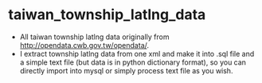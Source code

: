 taiwan_township_latlng_data
===========================

* All taiwan township latlng data originally from http://opendata.cwb.gov.tw/opendata/.
* I extract township latlng data from one xml and make it into .sql file and a simple text file (but data is in python dictionary format),
so you can directly import into mysql or simply process text file as you wish.
